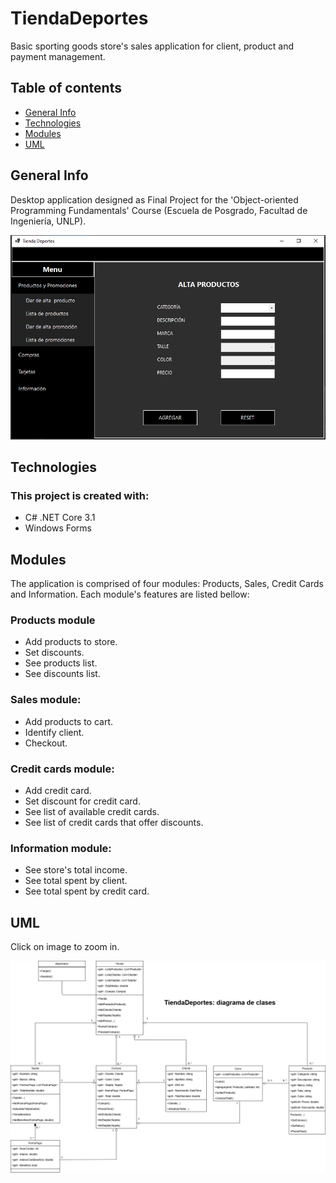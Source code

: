 # TiendaDeportes
Basic sporting goods store's sales application for client, product and payment management.

## Table of contents
* [General Info](#general-info)
* [Technologies](#technologies)
* [Modules](#modules)
* [UML](https://github.com/ivan-svetlich/bookshelf/blob/main/screenshots/README.md)

## General Info
Desktop application designed as Final Project for the 'Object-oriented Programming Fundamentals' Course (Escuela de Posgrado, Facultad de Ingeniería, UNLP).

![tiendaDeportes](https://github.com/ivan-svetlich/TiendaDeportes/blob/master/images/screenshot.png)

## Technologies
### This project is created with:
* C# .NET Core 3.1
* Windows Forms

## Modules
The application is comprised of four modules: Products, Sales, Credit Cards and Information. Each module's features are listed bellow:

### Products module
* Add products to store.
* Set discounts.
* See products list.
* See discounts list.

### Sales module:
* Add products to cart.
* Identify client.
* Checkout.

### Credit cards module:
* Add credit card.
* Set discount for credit card.
* See list of available credit cards.
* See list of credit cards that offer discounts.

### Information module:
* See store's total income.
* See total spent by client.
* See total spent by credit card.

## UML
Click on image to zoom in.

![UML](https://github.com/ivan-svetlich/TiendaDeportes/blob/master/UML.png)
